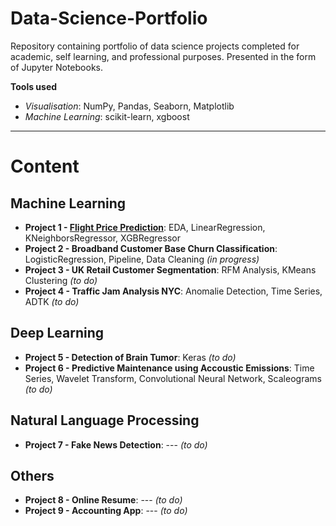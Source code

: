 # Data-Science-Portfolio
Repository containing portfolio of data science projects completed for academic, self learning, and professional purposes. Presented in the form of Jupyter Notebooks.

**Tools used**

- *Visualisation*: NumPy, Pandas, Seaborn, Matplotlib
- *Machine Learning*: scikit-learn, xgboost

---

# Content

## Machine Learning

- **Project 1 - [Flight Price Prediction](https://github.com/julienjta/Data-Science-Portfolio/tree/main/Project%201 "Flight Price Prediction")**: EDA, LinearRegression, KNeighborsRegressor, XGBRegressor
- **Project 2 - Broadband Customer Base Churn Classification**: LogisticRegression, Pipeline, Data Cleaning *(in progress)*
- **Project 3 - UK Retail Customer Segmentation**: RFM Analysis, KMeans Clustering *(to do)*
- **Project 4 - Traffic Jam Analysis NYC**: Anomalie Detection, Time Series, ADTK *(to do)*


## Deep Learning

- **Project 5 - Detection of Brain Tumor**: Keras *(to do)*
- **Project 6 - Predictive Maintenance using Accoustic Emissions**: Time Series, Wavelet Transform, Convolutional Neural Network, Scaleograms *(to do)*


## Natural Language Processing

- **Project 7 - Fake News Detection**: --- *(to do)*


## Others

- **Project 8 - Online Resume**: --- *(to do)*
- **Project 9 - Accounting App**: --- *(to do)*


